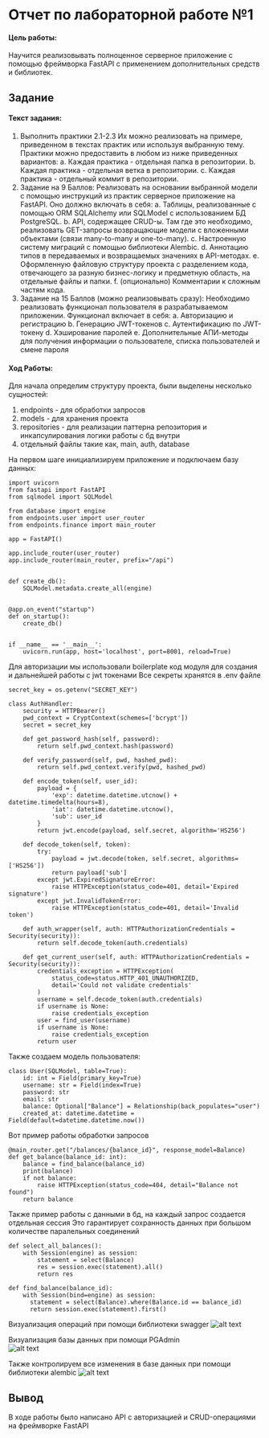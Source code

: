 # Отчет по лабораторной работе №1

#### Цель работы:

Научится реализовывать полноценное серверное приложение с помощью фреймворка FastAPI с применением дополнительных средств и библиотек.

## Задание

#### Текст задания:

1. Выполнить практики 2.1-2.3 Их можно реализовать на примере, приведенном в текстах практик или используя выбранную тему. Практики можно предоставить в любом из ниже приведенных вариантов:
   a. Каждая практика - отдельная папка в репозитории.
   b. Каждая практика - отдельная ветка в репозитории.
   c. Каждая практика - отдельный коммит в репозитории.
2. Задание на 9 Баллов: Реализовать на основании выбранной модели с помощью инструкций из практик серверное приложение на FastAPI. Оно должно включать в себя:
   a. Таблицы, реализованные с помощью ORM SQLAlchemy или SQLModel с использованием БД PostgreSQL.
   b. API, содержащее CRUD-ы. Там где это необходимо, реализовать GET-запросы возвращающие модели с вложенными объектами (связи many-to-many и one-to-many).
   c. Настроенную систему миграций с помощью библиотеки Alembic.
   d. Аннотацию типов в передаваемых и возвращаемых значениях в API-методах.
   e. Оформленную файловую структуру проекта с разделением кода, отвечающего за разную бизнес-логику и предметную область, на отдельные файлы и папки.
   f. (опционально) Комментарии к сложным частям кода.
3. Задание на 15 Баллов (можно реализовывать сразу): Необходимо реализовать функционал пользователя в разрабатываемом приложении. Функционал включает в себя:
   a. Авторизацию и регистрацию
   b. Генерацию JWT-токенов
   c. Аутентификацию по JWT-токену
   d. Хэширование паролей
   e. Дополнительные АПИ-методы для получения информации о пользователе, списка пользователей и смене пароля

#### Ход Работы:

Для начала определим структуру проекта, были выделены несколько сущностей:
1) endpoints - для обработки запросов
2) models - для хранения проекта
3) repositories - для реализации паттерна репозитория и инкапсулирования логики работы с бд внутри
4) отдельный файлы такие как, main, auth, database



На первом шаге инициализируем приложение и подключаем базу данных:

```
import uvicorn
from fastapi import FastAPI
from sqlmodel import SQLModel

from database import engine
from endpoints.user import user_router
from endpoints.finance import main_router

app = FastAPI()

app.include_router(user_router)
app.include_router(main_router, prefix="/api")


def create_db():
    SQLModel.metadata.create_all(engine)


@app.on_event("startup")
def on_startup():
    create_db()


if __name__ == '__main__':
    uvicorn.run(app, host='localhost', port=8001, reload=True)
```

Для авторизации мы использовали boilerplate код модуля для создания и дальнейшей работы с jwt токенами
Все секреты хранятся в .env файле

```
secret_key = os.getenv("SECRET_KEY")

class AuthHandler:
    security = HTTPBearer()
    pwd_context = CryptContext(schemes=['bcrypt'])
    secret = secret_key

    def get_password_hash(self, password):
        return self.pwd_context.hash(password)

    def verify_password(self, pwd, hashed_pwd):
        return self.pwd_context.verify(pwd, hashed_pwd)

    def encode_token(self, user_id):
        payload = {
            'exp': datetime.datetime.utcnow() + datetime.timedelta(hours=8),
            'iat': datetime.datetime.utcnow(),
            'sub': user_id
        }
        return jwt.encode(payload, self.secret, algorithm='HS256')

    def decode_token(self, token):
        try:
            payload = jwt.decode(token, self.secret, algorithms=['HS256'])
            return payload['sub']
        except jwt.ExpiredSignatureError:
            raise HTTPException(status_code=401, detail='Expired signature')
        except jwt.InvalidTokenError:
            raise HTTPException(status_code=401, detail='Invalid token')

    def auth_wrapper(self, auth: HTTPAuthorizationCredentials = Security(security)):
        return self.decode_token(auth.credentials)

    def get_current_user(self, auth: HTTPAuthorizationCredentials = Security(security)):
        credentials_exception = HTTPException(
            status_code=status.HTTP_401_UNAUTHORIZED,
            detail='Could not validate credentials'
        )
        username = self.decode_token(auth.credentials)
        if username is None:
            raise credentials_exception
        user = find_user(username)
        if username is None:
            raise credentials_exception
        return user
```

Также создаем модель пользователя:

```
class User(SQLModel, table=True):
    id: int = Field(primary_key=True)
    username: str = Field(index=True)
    password: str
    email: str
    balance: Optional["Balance"] = Relationship(back_populates="user")
    created_at: datetime.datetime = Field(default=datetime.datetime.now())
```

Вот пример работы обработки запросов

```
@main_router.get("/balances/{balance_id}", response_model=Balance)
def get_balance(balance_id: int):
    balance = find_balance(balance_id)
    print(balance)
    if not balance:
        raise HTTPException(status_code=404, detail="Balance not found")
    return balance
```

Также пример работы с данными в бд, на каждый запрос создается отдельная сессия
Это гарантирует сохранность данных при большом количестве паралельных соединений

```
def select_all_balances():
    with Session(engine) as session:
        statement = select(Balance)
        res = session.exec(statement).all()
        return res

def find_balance(balance_id):
    with Session(bind=engine) as session:
      statement = select(Balance).where(Balance.id == balance_id)
      return session.exec(statement).first()
```

Визуализация операций при помощи библиотеки swagger
![alt text](image.png)

Визуализация базы данных при помощи PGAdmin   
![alt text](image2.png)

Также контролируем все изменения в базе данных при помощи библиотеки alembic
![alt text](image3.png)

## Вывод

В ходе работы было написано API с авторизацией и CRUD-операциями на фреймворке FastAPI